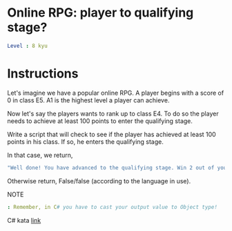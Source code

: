 # Online RPG: player to qualifying stage?

```yaml
Level : 8 kyu
```



# Instructions

Let's imagine we have a popular online RPG. A player begins with a score of 0 in class E5. A1 is the highest level a player can achieve.

Now let's say the players wants to rank up to class E4. To do so the player needs to achieve at least 100 points to enter the qualifying stage.

Write a script that will check to see if the player has achieved at least 100 points in his class. If so, he enters the qualifying stage.

In that case, we return,

```yaml
"Well done! You have advanced to the qualifying stage. Win 2 out of your next 3 games to rank up.".
```

Otherwise return, False/false (according to the language in use).

NOTE

```yaml
: Remember, in C# you have to cast your output value to Object type!
```


C# kata [link](https://www.codewars.com/kata/55849d76acd73f6cc4000087/train/csharp)